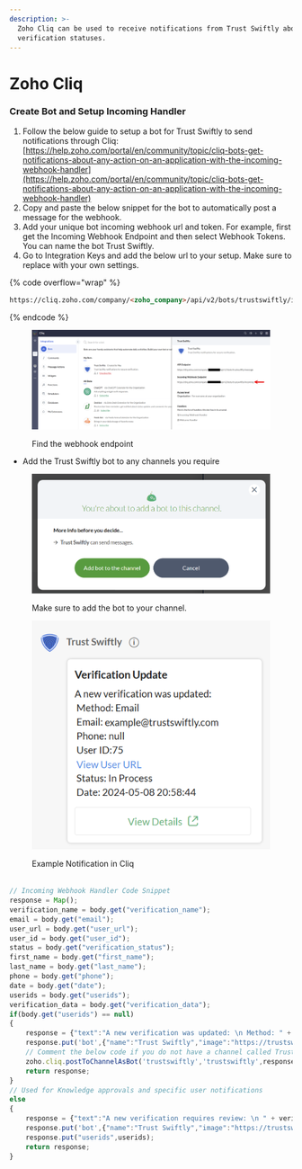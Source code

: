 ```yaml
---
description: >-
  Zoho Cliq can be used to receive notifications from Trust Swiftly about
  verification statuses.
---
```


# Zoho Cliq

### Create Bot and Setup Incoming Handler

1. Follow the below guide to setup a bot for Trust Swiftly to send notifications through Cliq: [https://help.zoho.com/portal/en/community/topic/cliq-bots-get-notifications-about-any-action-on-an-application-with-the-incoming-webhook-handler](https://help.zoho.com/portal/en/community/topic/cliq-bots-get-notifications-about-any-action-on-an-application-with-the-incoming-webhook-handler)
2. Copy and paste the below snippet for the bot to automatically post a message for the webhook.
3. Add your unique bot incoming webhook url and token. For example, first get the Incoming Webhook Endpoint and then select Webhook Tokens. You can name the bot Trust Swiftly.
4. Go to Integration Keys and add the below url to your setup. Make sure to replace with your own settings.

{% code overflow="wrap" %}
```html
https://cliq.zoho.com/company/<zoho_company>/api/v2/bots/trustswiftly/incoming?zapikey=<token>
```
{% endcode %}

<figure><img src="../.gitbook/assets/image (44).png" alt=""><figcaption><p>Find the webhook endpoint</p></figcaption></figure>

* Add the Trust Swiftly bot to any channels you require

<figure><img src="../.gitbook/assets/image (16).png" alt=""><figcaption><p>Make sure to add the bot to your channel.</p></figcaption></figure>

<figure><img src="../.gitbook/assets/image (1) (1).png" alt=""><figcaption><p>Example Notification in Cliq</p></figcaption></figure>

```javascript

// Incoming Webhook Handler Code Snippet 
response = Map();
verification_name = body.get("verification_name");
email = body.get("email");
user_url = body.get("user_url");
user_id = body.get("user_id");
status = body.get("verification_status");
first_name = body.get("first_name");
last_name = body.get("last_name");
phone = body.get("phone");
date = body.get("date");
userids = body.get("userids");
verification_data = body.get("verification_data");
if(body.get("userids") == null)
{
	response = {"text":"A new verification was updated: \n Method: " + verification_name + " \n Data: " + verification_data + " \n Email: " + email + "\n Phone: " + phone + " \n User ID:" + user_id + "\n [View User URL](" + user_url + ") \n Status: " + status + " \n Date: " + date,"card":{"title":"Verification Update","theme":"modern-inline"},"buttons":{{"label":"View Details","type":"+","action":{"type":"open.url","data":{"web":user_url}}}}};
	response.put('bot',{"name":"Trust Swiftly","image":"https://trustswiftly.com/assets/img/favicon.png"});
	// Comment the below code if you do not have a channel called Trust Swiftly
	zoho.cliq.postToChannelAsBot('trustswiftly','trustswiftly',response);
	return response;
}
// Used for Knowledge approvals and specific user notifications
else
{
	response = {"text":"A new verification requires review: \n " + verification_data + " \n Email: " + email + "\n Phone: " + phone + " \n User ID:" + user_id + "\n [View User URL](" + user_url + ") \n Reviewer: " + userids,"card":{"title":"Verification Update","theme":"modern-inline"},"buttons":{{"label":"View Details","type":"+","action":{"type":"open.url","data":{"web":user_url}}}}};
	response.put('bot',{"name":"Trust Swiftly","image":"https://trustswiftly.com/assets/img/favicon.png"});
	response.put("userids",userids);
	return response;
}

```
